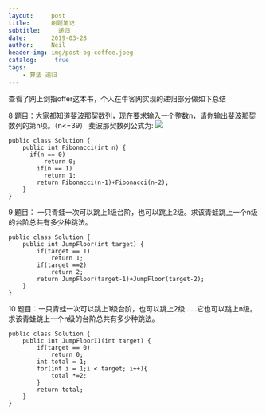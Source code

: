 ```yaml
---
layout:     post
title:      刷题笔记
subtitle:	  递归
date:       2019-03-28
author:     Neil
header-img: img/post-bg-coffee.jpeg
catalog: 	 true
tags:
    - 算法 递归
---
```


查看了网上剑指offer这本书，个人在牛客网实现的递归部分做如下总结

8 题目：大家都知道斐波那契数列，现在要求输入一个整数n，请你输出斐波那契数列的第n项。（n<=39）
斐波那契数列公式为:
![](https://ws1.sinaimg.cn/large/006tKfTcly1g1ism8ww0mj30fb03wt8n.jpg)

```
public class Solution {
    public int Fibonacci(int n) {
      if(n == 0)
          return 0;
        if(n == 1)
          return 1;
        return Fibonacci(n-1)+Fibonacci(n-2);
    }
}
```

9 题目： 一只青蛙一次可以跳上1级台阶，也可以跳上2级。求该青蛙跳上一个n级的台阶总共有多少种跳法。

```
public class Solution {
    public int JumpFloor(int target) {
        if(target == 1)
            return 1;
        if(target ==2)
            return 2;
        return JumpFloor(target-1)+JumpFloor(target-2);
    }
}
```

10 题目：一只青蛙一次可以跳上1级台阶，也可以跳上2级……它也可以跳上n级。求该青蛙跳上一个n级的台阶总共有多少种跳法。	

```
public class Solution {
    public int JumpFloorII(int target) {
        if(target == 0)
            return 0;
        int total = 1;
        for(int i = 1;i < target; i++){
            total *=2;
        }
        return total;
    }
}
```



